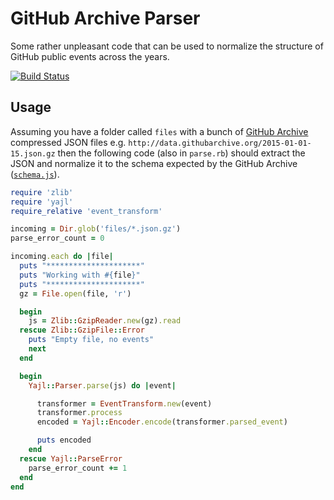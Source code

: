 # GitHub Archive Parser

Some rather unpleasant code that can be used to normalize the structure of GitHub public events across the years.

[![Build Status](https://travis-ci.org/arfon/gh_archive_parser.svg?branch=master)](https://travis-ci.org/arfon/gh_archive_parser)

## Usage

Assuming you have a folder called `files` with a bunch of [GitHub Archive](https://www.githubarchive.org/) compressed JSON files e.g. `http://data.githubarchive.org/2015-01-01-15.json.gz` then the following code (also in `parse.rb`) should extract the JSON and normalize it to the schema expected by the GitHub Archive ([`schema.js`](https://github.com/igrigorik/githubarchive.org/blob/master/bigquery/schema.js)).

```ruby
require 'zlib'
require 'yajl'
require_relative 'event_transform'

incoming = Dir.glob('files/*.json.gz')
parse_error_count = 0

incoming.each do |file|
  puts "*********************"
  puts "Working with #{file}"
  puts "*********************"
  gz = File.open(file, 'r')

  begin
    js = Zlib::GzipReader.new(gz).read
  rescue Zlib::GzipFile::Error
    puts "Empty file, no events"
    next
  end

  begin
    Yajl::Parser.parse(js) do |event|

      transformer = EventTransform.new(event)
      transformer.process
      encoded = Yajl::Encoder.encode(transformer.parsed_event)

      puts encoded
    end
  rescue Yajl::ParseError
    parse_error_count += 1
  end
end
```
